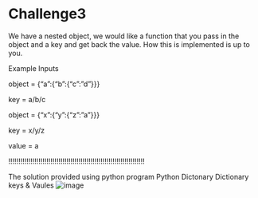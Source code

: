 # Challenge3
We have a nested object, we would like a function that you pass in the object and a key and get back the value. How this is implemented is up to you.

Example Inputs

object = {“a”:{“b”:{“c”:”d”}}}

key = a/b/c

object = {“x”:{“y”:{“z”:”a”}}}

key = x/y/z

value = a

!!!!!!!!!!!!!!!!!!!!!!!!!!!!!!!!!!!!!!!!!!!!!!!!!!!!!!!!!!!!!!!!!!!!

The solution provided using python program
Python Dictonary 
Dictionary keys & Vaules
![image](https://user-images.githubusercontent.com/10312519/201327663-8e211320-3ce6-4a26-b464-02bd7090c6b4.png)
